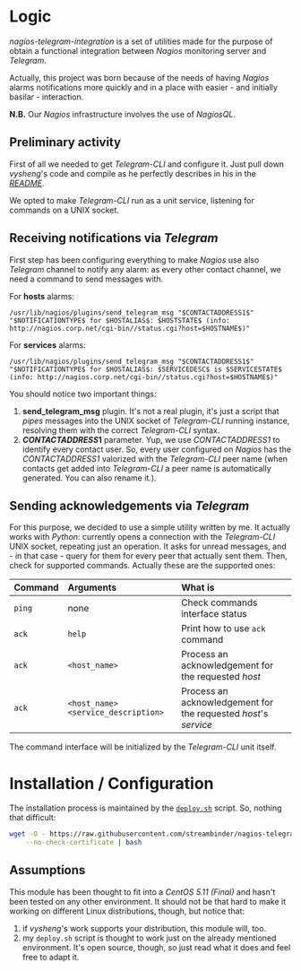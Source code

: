 # Logic

_nagios-telegram-integration_ is a set of utilities made for the purpose of obtain a functional integration between _Nagios_ monitoring server and _Telegram_.

Actually, this project was born because of the needs of having _Nagios_ alarms notifications more quickly and in a place with easier - and initially basilar - interaction.

**N.B.** Our _Nagios_ infrastructure involves the use of _NagiosQL_.

## Preliminary activity

First of all we needed to get _Telegram-CLI_ and configure it. Just pull down _vysheng_'s code and compile as he perfectly describes in his in the [_README_](https://github.com/vysheng/tg).

We opted to make _Telegram-CLI_ run as a unit service, listening for commands on a UNIX socket.

## Receiving notifications via _Telegram_

First step has been configuring everything to make _Nagios_ use also _Telegram_ channel to notify any alarm: as every other contact channel, we need a command to send messages with.

For **hosts** alarms:

```
/usr/lib/nagios/plugins/send_telegram_msg "$CONTACTADDRESS1$" "$NOTIFICATIONTYPE$ for $HOSTALIAS$: $HOSTSTATE$ (info: http://nagios.corp.net/cgi-bin//status.cgi?host=$HOSTNAME$)"
```

For **services** alarms:

```
/usr/lib/nagios/plugins/send_telegram_msg "$CONTACTADDRESS1$" "$NOTIFICATIONTYPE$ for $HOSTALIAS$: $SERVICEDESC$ is $SERVICESTATE$ (info: http://nagios.corp.net/cgi-bin//status.cgi?host=$HOSTNAME$)"
```

You should notice two important things:

1. **send_telegram_msg** plugin. It's not a real plugin, it's just a script that _pipes_ messages into the UNIX socket of _Telegram-CLI_ running instance, resolving them with the correct _Telegram-CLI_ syntax.
2. **$CONTACTADDRESS1$** parameter. Yup, we use _$CONTACTADDRESS1$_ to identify every contact user. So, every user configured on _Nagios_ has the _$CONTACTADDRESS1$_ valorized with the _Telegram-CLI_ peer name (when contacts get added into _Telegram-CLI_ a peer name is automatically generated. You can also rename it.).

## Sending acknowledgements via _Telegram_

For this purpose, we decided to use a simple utility written by me. It actually works with _Python_: currently opens a connection with the _Telegram-CLI_ UNIX socket, repeating just an operation. It asks for unread messages, and - in that case - query for them for every peer that actually sent them. Then, check for supported commands. Actually these are the supported ones:

Command | Arguments                           | What is
:------ | :---------------------------------- | :--------------------------------------------------------------
`ping`  | none                                | Check commands interface status
`ack`   | `help`                              | Print how to use `ack` command
`ack`   | `<host_name>`                       | Process an acknowledgement for the requested _host_
`ack`   | `<host_name> <service_description>` | Process an acknowledgement for the requested _host_'s _service_

The command interface will be initialized by the _Telegram-CLI_ unit itself.

# Installation / Configuration

The installation process is maintained by the [`deploy.sh`](https://github.com/streambinder/nagios-telegram-integration/blob/master/deploy.sh) script. So, nothing that difficult:

```bash
wget -O - https://raw.githubusercontent.com/streambinder/nagios-telegram-integration/master/deploy.sh \
    --no-check-certificate | bash
```

## Assumptions

This module has been thought to fit into a _CentOS 5.11 (Final)_ and hasn't been tested on any other environment. It should not be that hard to make it working on different Linux distributions, though, but notice that:

1. if _vysheng_'s work supports your distribution, this module will, too.
2. my `deploy.sh` script is thought to work just on the already mentioned environment. It's open source, though, so just read what it does and feel free to adapt it.
